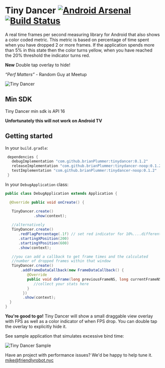 # Tiny Dancer [![Android Arsenal](https://img.shields.io/badge/Android%20Arsenal-TinyDancer-green.svg?style=true)](https://android-arsenal.com/details/1/3172) [![Build Status](https://travis-ci.org/friendlyrobotnyc/TinyDancer.svg?branch=master)](https://travis-ci.org/friendlyrobotnyc/TinyDancer)

A real time frames per second measuring library for Android that also shows a color coded metric.  This metric is based on percentage of time spent when you have dropped 2 or more frames.  If the application spends more than 5% in this state then the color turns yellow, when you have reached the 20% threshold the indicator turns red.  

 **New** Double tap overlay to hide!

*“Perf Matters”* - Random Guy at Meetup

![Tiny Dancer](https://raw.githubusercontent.com/brianPlummer/TinyDancer/master/assets/tinydancer2.png "Tiny Dancer")

## Min SDK
Tiny Dancer min sdk is API 16

**Unfortunately this will not work on Android TV**

## Getting started

In your `build.gradle`:

```gradle
 dependencies {
   debugImplementation "com.github.brianPlummer:tinydancer:0.1.2"
   releaseImplementation "com.github.brianPlummer:tinydancer-noop:0.1.2"
   testImplementation "com.github.brianPlummer:tinydancer-noop:0.1.2"
 }
```

In your `DebugApplication` class:

```java
public class DebugApplication extends Application {

  @Override public void onCreate() {

   TinyDancer.create()
             .show(context);
             
   //alternatively
   TinyDancer.create()
      .redFlagPercentage(.1f) // set red indicator for 10%....different from default
      .startingXPosition(200)
      .startingYPosition(600)
      .show(context);

   //you can add a callback to get frame times and the calculated
   //number of dropped frames within that window
   TinyDancer.create()
       .addFrameDataCallback(new FrameDataCallback() {
          @Override
          public void doFrame(long previousFrameNS, long currentFrameNS, int droppedFrames) {
             //collect your stats here
          }
        })
        .show(context);
  }
}
```

**You're good to go!** Tiny Dancer will show a small draggable view overlay with FPS as well as a color indicator of when FPS drop.  You can double tap the overlay to explicitly hide it.


See sample application that simulates excessive bind time:

![Tiny Dancer Sample](https://raw.githubusercontent.com/brianPlummer/TinyDancer/master/assets/tiny_dancer_011_example.gif "Tiny Dancer Sample")

Have an project with performance issues? We'd be happy to help tune it.  mike@friendlyrobot.nyc
